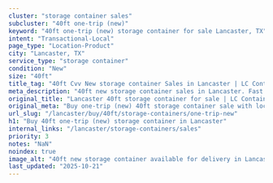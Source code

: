 ```yaml
---
cluster: "storage container sales"
subcluster: "40ft one-trip (new)"
keyword: "40ft one-trip (new) storage container for sale Lancaster, TX"
intent: "Transactional-Local"
page_type: "Location-Product"
city: "Lancaster, TX"
service_type: "storage container"
condition: "New"
size: "40ft"
title_tag: "40ft Cvv New storage container Sales in Lancaster | LC Container"
meta_description: "40ft new storage container sales in Lancaster. Fast delivery, competitive pricing. Serving storage containers area. Quote ID: MH9. Call (214) 524-4168 for your free quote today."
original_title: "Lancaster 40ft storage container for sale | LC Container"
original_meta: "Buy one-trip (new) 40ft storage container sale with local delivery in Lancaster, TX. LC Container — local Since 2003. Request a fast quote today."
url_slug: "/lancaster/buy/40ft/storage-containers/one-trip-new"
h1: "Buy 40ft one-trip (new) storage container in Lancaster"
internal_links: "/lancaster/storage-containers/sales"
priority: 3
notes: "NaN"
noindex: true
image_alt: "40ft new storage container available for delivery in Lancaster"
last_updated: "2025-10-21"
---
```


<!-- TODO: Add unique city/inventory copy, images, and internal links here. -->
